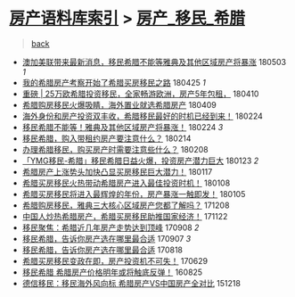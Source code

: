 [房产语料库索引](../../README.md)  > [房产_移民_希腊](房产_移民_希腊.md)
====
> [back](../README.md)

- [澳加美联带来最新消息，移民希腊不能等雅典及其他区域房产将暴涨](http://jkwz.applinzi.com/ittc/7098935599048426512.html#%E6%BE%B3%E5%8A%A0%E7%BE%8E%E8%81%94%E5%B8%A6%E6%9D%A5%E6%9C%80%E6%96%B0%E6%B6%88%E6%81%AF%EF%BC%8C%E7%A7%BB%E6%B0%91%E5%B8%8C%E8%85%8A%E4%B8%8D%E8%83%BD%E7%AD%89%E9%9B%85%E5%85%B8%E5%8F%8A%E5%85%B6%E4%BB%96%E5%8C%BA%E5%9F%9F%E6%88%BF%E4%BA%A7%E5%B0%86%E6%9A%B4%E6%B6%A8) 180503 *1* 
- [我的希腊房产考察开始了希腊买房移民之路](http://jkwz.applinzi.com/ittc/7096018287345533969.html#%E6%88%91%E7%9A%84%E5%B8%8C%E8%85%8A%E6%88%BF%E4%BA%A7%E8%80%83%E5%AF%9F%E5%BC%80%E5%A7%8B%E4%BA%86%E5%B8%8C%E8%85%8A%E4%B9%B0%E6%88%BF%E7%A7%BB%E6%B0%91%E4%B9%8B%E8%B7%AF) 180425 *1* 
- [重磅 | 25万欧希腊投资移民，全家畅游欧洲，房产5年包租，](http://jkwz.applinzi.com/ittc/7090371621397464074.html#%E9%87%8D%E7%A3%85+%7C+25%E4%B8%87%E6%AC%A7%E5%B8%8C%E8%85%8A%E6%8A%95%E8%B5%84%E7%A7%BB%E6%B0%91%EF%BC%8C%E5%85%A8%E5%AE%B6%E7%95%85%E6%B8%B8%E6%AC%A7%E6%B4%B2%EF%BC%8C%E6%88%BF%E4%BA%A75%E5%B9%B4%E5%8C%85%E7%A7%9F%EF%BC%8C) 180410  
- [希腊购房移民火爆吸睛，海外置业就选希腊房产](http://jkwz.applinzi.com/ittc/7089943865941558282.html#%E5%B8%8C%E8%85%8A%E8%B4%AD%E6%88%BF%E7%A7%BB%E6%B0%91%E7%81%AB%E7%88%86%E5%90%B8%E7%9D%9B%EF%BC%8C%E6%B5%B7%E5%A4%96%E7%BD%AE%E4%B8%9A%E5%B0%B1%E9%80%89%E5%B8%8C%E8%85%8A%E6%88%BF%E4%BA%A7) 180409  
- [海外身份和房产投资双丰收，希腊移民最好的时机已经到来！](http://jkwz.applinzi.com/ittc/7073711417851380753.html#%E6%B5%B7%E5%A4%96%E8%BA%AB%E4%BB%BD%E5%92%8C%E6%88%BF%E4%BA%A7%E6%8A%95%E8%B5%84%E5%8F%8C%E4%B8%B0%E6%94%B6%EF%BC%8C%E5%B8%8C%E8%85%8A%E7%A7%BB%E6%B0%91%E6%9C%80%E5%A5%BD%E7%9A%84%E6%97%B6%E6%9C%BA%E5%B7%B2%E7%BB%8F%E5%88%B0%E6%9D%A5%EF%BC%81) 180224  
- [移民希腊不能等！雅典及其他区域房产将暴涨！](http://jkwz.applinzi.com/ittc/7073692225177650192.html#%E7%A7%BB%E6%B0%91%E5%B8%8C%E8%85%8A%E4%B8%8D%E8%83%BD%E7%AD%89%EF%BC%81%E9%9B%85%E5%85%B8%E5%8F%8A%E5%85%B6%E4%BB%96%E5%8C%BA%E5%9F%9F%E6%88%BF%E4%BA%A7%E5%B0%86%E6%9A%B4%E6%B6%A8%EF%BC%81) 180224 *3* 
- [移民希腊，购入带租约房产要注意什么？](http://jkwz.applinzi.com/ittc/7069866653154542598.html#%E7%A7%BB%E6%B0%91%E5%B8%8C%E8%85%8A%EF%BC%8C%E8%B4%AD%E5%85%A5%E5%B8%A6%E7%A7%9F%E7%BA%A6%E6%88%BF%E4%BA%A7%E8%A6%81%E6%B3%A8%E6%84%8F%E4%BB%80%E4%B9%88%EF%BC%9F) 180214  
- [办理希腊移民，购买房产时需要注意些什么？](http://jkwz.applinzi.com/ittc/7067796528603595786.html#%E5%8A%9E%E7%90%86%E5%B8%8C%E8%85%8A%E7%A7%BB%E6%B0%91%EF%BC%8C%E8%B4%AD%E4%B9%B0%E6%88%BF%E4%BA%A7%E6%97%B6%E9%9C%80%E8%A6%81%E6%B3%A8%E6%84%8F%E4%BA%9B%E4%BB%80%E4%B9%88%EF%BC%9F) 180208  
- [「YMG移民-希腊」移民希腊日益火爆，投资房产潜力巨大](http://jkwz.applinzi.com/ittc/7061771323611546634.html#%E3%80%8CYMG%E7%A7%BB%E6%B0%91-%E5%B8%8C%E8%85%8A%E3%80%8D%E7%A7%BB%E6%B0%91%E5%B8%8C%E8%85%8A%E6%97%A5%E7%9B%8A%E7%81%AB%E7%88%86%EF%BC%8C%E6%8A%95%E8%B5%84%E6%88%BF%E4%BA%A7%E6%BD%9C%E5%8A%9B%E5%B7%A8%E5%A4%A7) 180123 *2* 
- [希腊房产上涨势头加快凸显买房移民巨大潜力！](http://jkwz.applinzi.com/ittc/7059615804125873158.html#%E5%B8%8C%E8%85%8A%E6%88%BF%E4%BA%A7%E4%B8%8A%E6%B6%A8%E5%8A%BF%E5%A4%B4%E5%8A%A0%E5%BF%AB%E5%87%B8%E6%98%BE%E4%B9%B0%E6%88%BF%E7%A7%BB%E6%B0%91%E5%B7%A8%E5%A4%A7%E6%BD%9C%E5%8A%9B%EF%BC%81) 180117  
- [希腊买房移民火热带动希腊房产进入最佳投资时机！](http://jkwz.applinzi.com/ittc/7056294018646803463.html#%E5%B8%8C%E8%85%8A%E4%B9%B0%E6%88%BF%E7%A7%BB%E6%B0%91%E7%81%AB%E7%83%AD%E5%B8%A6%E5%8A%A8%E5%B8%8C%E8%85%8A%E6%88%BF%E4%BA%A7%E8%BF%9B%E5%85%A5%E6%9C%80%E4%BD%B3%E6%8A%95%E8%B5%84%E6%97%B6%E6%9C%BA%EF%BC%81) 180108  
- [希腊买房移民将进入最辉煌的年份，房产暴涨一触即发！](http://jkwz.applinzi.com/ittc/7055160868143105034.html#%E5%B8%8C%E8%85%8A%E4%B9%B0%E6%88%BF%E7%A7%BB%E6%B0%91%E5%B0%86%E8%BF%9B%E5%85%A5%E6%9C%80%E8%BE%89%E7%85%8C%E7%9A%84%E5%B9%B4%E4%BB%BD%EF%BC%8C%E6%88%BF%E4%BA%A7%E6%9A%B4%E6%B6%A8%E4%B8%80%E8%A7%A6%E5%8D%B3%E5%8F%91%EF%BC%81) 180105  
- [希腊购房移民，雅典三大核心区域房产您都了解吗？](http://jkwz.applinzi.com/ittc/7044659038892065809.html#%E5%B8%8C%E8%85%8A%E8%B4%AD%E6%88%BF%E7%A7%BB%E6%B0%91%EF%BC%8C%E9%9B%85%E5%85%B8%E4%B8%89%E5%A4%A7%E6%A0%B8%E5%BF%83%E5%8C%BA%E5%9F%9F%E6%88%BF%E4%BA%A7%E6%82%A8%E9%83%BD%E4%BA%86%E8%A7%A3%E5%90%97%EF%BC%9F) 171208  
- [中国人炒热希腊房产，希腊买房移民助推国家经济！](http://jkwz.applinzi.com/ittc/7038829831570064400.html#%E4%B8%AD%E5%9B%BD%E4%BA%BA%E7%82%92%E7%83%AD%E5%B8%8C%E8%85%8A%E6%88%BF%E4%BA%A7%EF%BC%8C%E5%B8%8C%E8%85%8A%E4%B9%B0%E6%88%BF%E7%A7%BB%E6%B0%91%E5%8A%A9%E6%8E%A8%E5%9B%BD%E5%AE%B6%E7%BB%8F%E6%B5%8E%EF%BC%81) 171122  
- [移民聚焦：希腊近几年房产走势达到顶峰](http://jkwz.applinzi.com/ittc/7010919774111138833.html#%E7%A7%BB%E6%B0%91%E8%81%9A%E7%84%A6%EF%BC%9A%E5%B8%8C%E8%85%8A%E8%BF%91%E5%87%A0%E5%B9%B4%E6%88%BF%E4%BA%A7%E8%B5%B0%E5%8A%BF%E8%BE%BE%E5%88%B0%E9%A1%B6%E5%B3%B0) 170908 *2* 
- [移民希腊，告诉你房产选在哪里最合适](http://jkwz.applinzi.com/ittc/7010506071813391376.html#%E7%A7%BB%E6%B0%91%E5%B8%8C%E8%85%8A%EF%BC%8C%E5%91%8A%E8%AF%89%E4%BD%A0%E6%88%BF%E4%BA%A7%E9%80%89%E5%9C%A8%E5%93%AA%E9%87%8C%E6%9C%80%E5%90%88%E9%80%82) 170907 *3* 
- [移民希腊，告诉你房产选在哪里最合适](http://jkwz.applinzi.com/ittc/7003081159960167441.html#%E7%A7%BB%E6%B0%91%E5%B8%8C%E8%85%8A%EF%BC%8C%E5%91%8A%E8%AF%89%E4%BD%A0%E6%88%BF%E4%BA%A7%E9%80%89%E5%9C%A8%E5%93%AA%E9%87%8C%E6%9C%80%E5%90%88%E9%80%82) 170818  
- [希腊买房移民变政在即，房产投资机不可失！](http://jkwz.applinzi.com/ittc/6984647354442318852.html#%E5%B8%8C%E8%85%8A%E4%B9%B0%E6%88%BF%E7%A7%BB%E6%B0%91%E5%8F%98%E6%94%BF%E5%9C%A8%E5%8D%B3%EF%BC%8C%E6%88%BF%E4%BA%A7%E6%8A%95%E8%B5%84%E6%9C%BA%E4%B8%8D%E5%8F%AF%E5%A4%B1%EF%BC%81) 170629  
- [移民希腊 希腊房产价格明年或将触底反弹！](http://jkwz.applinzi.com/ittc/6870285144283415557.html#%E7%A7%BB%E6%B0%91%E5%B8%8C%E8%85%8A+%E5%B8%8C%E8%85%8A%E6%88%BF%E4%BA%A7%E4%BB%B7%E6%A0%BC%E6%98%8E%E5%B9%B4%E6%88%96%E5%B0%86%E8%A7%A6%E5%BA%95%E5%8F%8D%E5%BC%B9%EF%BC%81) 160825  
- [德信移民：移民海外风向标 希腊房产VS中国房产全对比](http://jkwz.applinzi.com/ittc/6777205270753313796.html#%E5%BE%B7%E4%BF%A1%E7%A7%BB%E6%B0%91%EF%BC%9A%E7%A7%BB%E6%B0%91%E6%B5%B7%E5%A4%96%E9%A3%8E%E5%90%91%E6%A0%87+%E5%B8%8C%E8%85%8A%E6%88%BF%E4%BA%A7VS%E4%B8%AD%E5%9B%BD%E6%88%BF%E4%BA%A7%E5%85%A8%E5%AF%B9%E6%AF%94) 151218  
